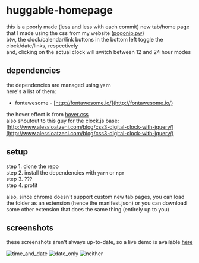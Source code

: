 huggable-homepage
=================
this is a poorly made (less and less with each commit) new tab/home page that I made using the css from my website ([pogonip.pw](http://pogonip.pw/))  
btw, the clock/calendar/link buttons in the bottom left toggle the clock/date/links, respectively  
and, clicking on the actual clock will switch between 12 and 24 hour modes  
  
dependencies
------------
the dependencies are managed using `yarn`  
here's a list of them:
+ fontawesome - [http://fontawesome.io/](http://fontawesome.io/)  

the hover effect is from [hover.css](https://github.com/IanLunn/Hover)  
also shoutout to this guy for the clock.js base: [http://www.alessioatzeni.com/blog/css3-digital-clock-with-jquery/](http://www.alessioatzeni.com/blog/css3-digital-clock-with-jquery/)  

setup
-----
step 1. clone the repo  
step 2. install the dependencies with `yarn` or `npm`  
step 3. ???  
step 4. profit

also, since chrome doesn't support custom new tab pages, you can load the folder as an extension (hence the manifest.json) or you can download some other extension that does the same thing (entirely up to you)

screenshots
-----------
these screenshots aren't always up-to-date, so a live demo is available [here](http://huggablesquare.github.io/huggable-homepage/new.html)

![time_and_date](http://i.imgur.com/O6HlqZ0.png)
![date_only](http://i.imgur.com/ab1r70W.png)
![neither](http://i.imgur.com/ZIbqEwv.png)
